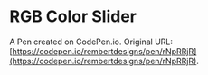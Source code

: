 # RGB Color Slider

A Pen created on CodePen.io. Original URL: [https://codepen.io/rembertdesigns/pen/rNpRRjR](https://codepen.io/rembertdesigns/pen/rNpRRjR).

